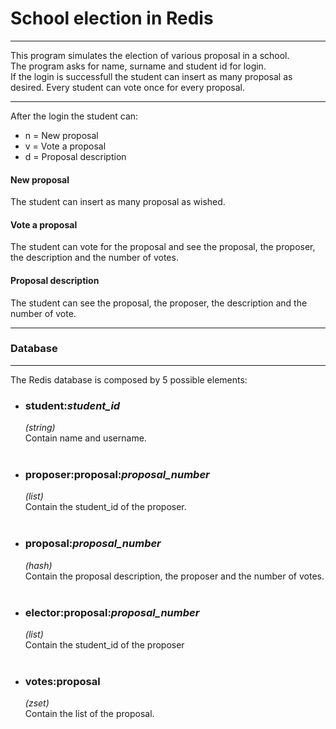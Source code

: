 <!-- ---------------------------------------------------------------------- -->
<h1>School election in Redis</h1>
<!-- ---------------------------------------------------------------------- -->
<hr>
This program simulates the election of various proposal in a school.<br/>
The program asks for name, surname and student id for login.<br/>
If the login is successfull the student can insert as many proposal as desired.
Every student can vote once for every proposal.<br/>

<hr>
After the login the student can:<br/>

<ul><li>n = New proposal</li>
    <li>v = Vote a proposal</li>
    <li>d = Proposal description</li></ul>

<h4>New proposal</h4>
The student can insert as many proposal as wished.<br/>

<h4>Vote a proposal</h4>
The student can vote for the proposal and see the proposal, the proposer, 
the description and the number of votes.<br/>

<h4>Proposal description</h4>
The student can see the proposal, the proposer, the description and the number
of vote.<br/>


<hr>
<h3>Database</h3>
<hr>
The Redis database is composed by 5 possible elements:<br/>

<ul>
    <li>
        <h3>student:<i>student_id</i>                </h3>
        <i>(string)</i>             <br/>   
        Contain name and username.  <br/><br/>
    </li>
    <li>
        <h3>proposer:proposal:<i>proposal_number</i> </h3>
        <i>(list)</i><br/>   
        Contain the student_id of the proposer.<br/><br/>
    </li>
    <li>
        <h3>proposal:<i>proposal_number</i>          </h3>
        <i>(hash)</i><br/>            
        Contain the proposal description, the 
        proposer and the number of votes.<br/><br/>
   </li>
   <li>
       <h3>elector:proposal:<i>proposal_number</i>   </h3>
       <i>(list)</i><br/>  
       Contain the student_id of the proposer<br/><br/>
   </li>
   <li>
       <h3>votes:proposal                            </h3>
       <i>(zset)</i><br/>                           
       Contain the list of the proposal.<br/><br/>
   </li></ul>

